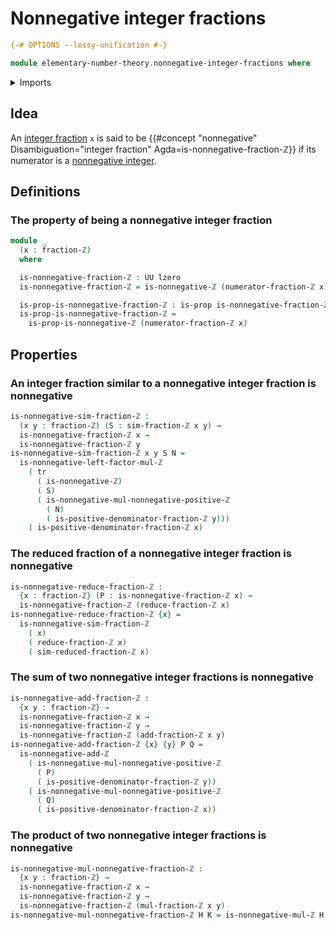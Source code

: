 # Nonnegative integer fractions

```agda
{-# OPTIONS --lossy-unification #-}

module elementary-number-theory.nonnegative-integer-fractions where
```

<details><summary>Imports</summary>

```agda
open import elementary-number-theory.addition-integer-fractions
open import elementary-number-theory.addition-positive-and-negative-integers
open import elementary-number-theory.integer-fractions
open import elementary-number-theory.integers
open import elementary-number-theory.multiplication-integer-fractions
open import elementary-number-theory.multiplication-integers
open import elementary-number-theory.multiplication-positive-and-negative-integers
open import elementary-number-theory.nonnegative-integers
open import elementary-number-theory.positive-and-negative-integers
open import elementary-number-theory.positive-integer-fractions
open import elementary-number-theory.positive-integers
open import elementary-number-theory.reduced-integer-fractions

open import foundation.dependent-pair-types
open import foundation.identity-types
open import foundation.propositions
open import foundation.subtypes
open import foundation.transport-along-identifications
open import foundation.universe-levels
```

</details>

## Idea

An [integer fraction](elementary-number-theory.integer-fractions.md) `x` is said
to be
{{#concept "nonnegative" Disambiguation="integer fraction" Agda=is-nonnegative-fraction-ℤ}}
if its numerator is a
[nonnegative integer](elementary-number-theory.nonnegative-integers.md).

## Definitions

### The property of being a nonnegative integer fraction

```agda
module _
  (x : fraction-ℤ)
  where

  is-nonnegative-fraction-ℤ : UU lzero
  is-nonnegative-fraction-ℤ = is-nonnegative-ℤ (numerator-fraction-ℤ x)

  is-prop-is-nonnegative-fraction-ℤ : is-prop is-nonnegative-fraction-ℤ
  is-prop-is-nonnegative-fraction-ℤ =
    is-prop-is-nonnegative-ℤ (numerator-fraction-ℤ x)
```

## Properties

### An integer fraction similar to a nonnegative integer fraction is nonnegative

```agda
is-nonnegative-sim-fraction-ℤ :
  (x y : fraction-ℤ) (S : sim-fraction-ℤ x y) →
  is-nonnegative-fraction-ℤ x →
  is-nonnegative-fraction-ℤ y
is-nonnegative-sim-fraction-ℤ x y S N =
  is-nonnegative-left-factor-mul-ℤ
    ( tr
      ( is-nonnegative-ℤ)
      ( S)
      ( is-nonnegative-mul-nonnegative-positive-ℤ
        ( N)
        ( is-positive-denominator-fraction-ℤ y)))
    ( is-positive-denominator-fraction-ℤ x)
```

### The reduced fraction of a nonnegative integer fraction is nonnegative

```agda
is-nonnegative-reduce-fraction-ℤ :
  {x : fraction-ℤ} (P : is-nonnegative-fraction-ℤ x) →
  is-nonnegative-fraction-ℤ (reduce-fraction-ℤ x)
is-nonnegative-reduce-fraction-ℤ {x} =
  is-nonnegative-sim-fraction-ℤ
    ( x)
    ( reduce-fraction-ℤ x)
    ( sim-reduced-fraction-ℤ x)
```

### The sum of two nonnegative integer fractions is nonnegative

```agda
is-nonnegative-add-fraction-ℤ :
  {x y : fraction-ℤ} →
  is-nonnegative-fraction-ℤ x →
  is-nonnegative-fraction-ℤ y →
  is-nonnegative-fraction-ℤ (add-fraction-ℤ x y)
is-nonnegative-add-fraction-ℤ {x} {y} P Q =
  is-nonnegative-add-ℤ
    ( is-nonnegative-mul-nonnegative-positive-ℤ
      ( P)
      ( is-positive-denominator-fraction-ℤ y))
    ( is-nonnegative-mul-nonnegative-positive-ℤ
      ( Q)
      ( is-positive-denominator-fraction-ℤ x))
```

### The product of two nonnegative integer fractions is nonnegative

```agda
is-nonnegative-mul-nonnegative-fraction-ℤ :
  {x y : fraction-ℤ} →
  is-nonnegative-fraction-ℤ x →
  is-nonnegative-fraction-ℤ y →
  is-nonnegative-fraction-ℤ (mul-fraction-ℤ x y)
is-nonnegative-mul-nonnegative-fraction-ℤ H K = is-nonnegative-mul-ℤ H K
```
